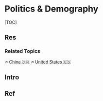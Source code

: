 # Politics & Demography

[TOC]



## Res
### Related Topics
↗ [China 🇨🇳](Countries%20Overview/Asia/China%20🇨🇳/China%20🇨🇳.md)
↗ [United States 🇺🇸](Countries%20Overview/America/United%20States%20🇺🇸/United%20States%20🇺🇸.md)



## Intro



## Ref
